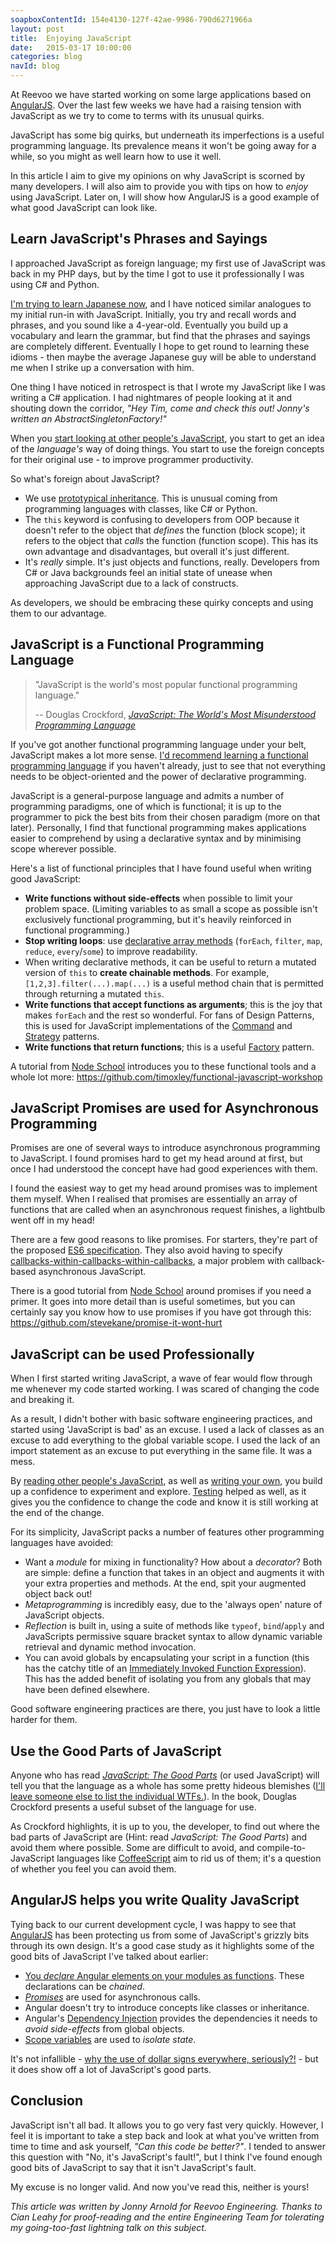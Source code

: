 ```yaml
---
soapboxContentId: 154e4130-127f-42ae-9986-790d6271966a
layout: post
title:  Enjoying JavaScript
date:   2015-03-17 10:00:00
categories: blog
navId: blog
---
```


At Reevoo we have started working on some large applications based on [AngularJS](https://angularjs.org/). Over the last few weeks we have had a raising tension with JavaScript as we try to come to terms with its unusual quirks.

JavaScript has some big quirks, but underneath its imperfections is a useful programming language. Its prevalence means it won't be going away for a while, so you might as well learn how to use it well. 

In this article I aim to give my opinions on why JavaScript is scorned by many developers. I will also aim to provide you with tips on how to *enjoy* using JavaScript. Later on, I will show how AngularJS is a good example of what good JavaScript can look like.

## Learn JavaScript's Phrases and Sayings

I approached JavaScript as foreign language; my first use of JavaScript was back in my PHP days, but by the time I got to use it professionally I was using C# and Python. 

[I'm trying to learn Japanese now](http://ankisrs.net/), and I have noticed similar analogues to my initial run-in with JavaScript. Initially, you try and recall words and phrases, and you sound like a 4-year-old. Eventually you build up a vocabulary and learn the grammar, but find that the phrases and sayings are completely different. Eventually I hope to get round to learning these idioms - then maybe the average Japanese guy will be able to understand me when I strike up a conversation with him.

One thing I have noticed in retrospect is that I wrote my JavaScript like I was writing a C# application. I had nightmares of people looking at it and shouting down the corridor, *"Hey Tim, come and check this out! Jonny's written an AbstractSingletonFactory!"*

When you [start looking at other people's JavaScript](https://github.com/trending?l=javascript), you start to get an idea of the *language's* way of doing things. You start to use the foreign concepts for their original use - to improve programmer productivity.

So what's foreign about JavaScript?

- We use [prototypical inheritance](https://developer.mozilla.org/en-US/docs/Web/JavaScript/Inheritance_and_the_prototype_chain). This is unusual coming from programming languages with classes, like C# or Python.
- The `this` keyword is confusing to developers from OOP because it doesn't refer to the object that *defines* the function (block scope); it refers to the object that *calls* the function (function scope). This has its own advantage and disadvantages, but overall it's just different.
- It's *really* simple. It's just objects and functions, really. Developers from C# or Java backgrounds feel an initial state of unease when approaching JavaScript due to a lack of constructs.

As developers, we should be embracing these quirky concepts and using them to our advantage.

## JavaScript is a Functional Programming Language

> "JavaScript is the world's most popular functional programming language." 
> 
> -- Douglas Crockford, *[JavaScript: The World's Most Misunderstood Programming Language](http://javascript.crockford.com/javascript.html)*

If you've got another functional programming language under your belt, JavaScript makes a lot more sense. [I'd recommend learning a functional programming language](https://www.coursera.org/course/progfun) if you haven't already, just to see that not everything needs to be object-oriented and the power of declarative programming. 

JavaScript is a general-purpose language and admits a number of programming paradigms, one of which is functional; it is up to the programmer to pick the best bits from their chosen paradigm (more on that later). Personally, I find that functional programming makes applications easier to comprehend by using a declarative syntax and by minimising scope wherever possible.

Here's a list of functional principles that I have found useful when writing good JavaScript:

- **Write functions without side-effects** when possible to limit your problem space. (Limiting variables to as small a scope as possible isn't exclusively functional programming, but it's heavily reinforced in functional programming.)
- **Stop writing loops**: use [declarative array methods](https://developer.mozilla.org/en/docs/Web/JavaScript/Reference/Global_Objects/Array/prototype) (`forEach`, `filter`, `map`, `reduce`, `every`/`some`) to improve readability.
- When writing declarative methods, it can be useful to return a mutated version of `this` to **create chainable methods**. For example, `[1,2,3].filter(...).map(...)` is a useful method chain that is permitted through returning a mutated `this`.
- **Write functions that accept functions as arguments**; this is the joy that makes `forEach` and the rest so wonderful. For fans of Design Patterns, this is used for JavaScript implementations of the [Command](http://en.wikipedia.org/wiki/Command_pattern) and [Strategy](http://en.wikipedia.org/wiki/Strategy_pattern) patterns.
- **Write functions that return functions**; this is a useful [Factory](http://en.wikipedia.org/wiki/Factory_method_pattern) pattern.

A tutorial from [Node School](http://nodeschool.io/) introduces you to these functional tools and a whole lot more: https://github.com/timoxley/functional-javascript-workshop

## JavaScript Promises are used for Asynchronous Programming

Promises are one of several ways to introduce asynchronous programming to JavaScript. I found promises hard to get my head around at first, but once I had understood the concept have had good experiences with them.

I found the easiest way to get my head around promises was to implement them myself. When I realised that promises are essentially an array of functions that are called when an asynchronous request finishes, a lightbulb went off in my head!

There are a few good reasons to like promises. For starters, they're part of the proposed [ES6 specification](http://people.mozilla.org/~jorendorff/es6-draft.html#sec-promise-constructor). They also avoid having to specify [callbacks-within-callbacks-within-callbacks](http://callbackhell.com/), a major problem with callback-based asynchronous JavaScript.

There is a good tutorial from [Node School](http://nodeschool.io/) around promises if you need a primer. It goes into more detail than is useful sometimes, but you can certainly say you know how to use promises if you have got through this: https://github.com/stevekane/promise-it-wont-hurt

## JavaScript can be used Professionally

When I first started writing JavaScript, a wave of fear would flow through me whenever my code started working. I was scared of changing the code and breaking it. 

As a result, I didn't bother with basic software engineering practices, and started using 'JavaScript is bad' as an excuse. I used a lack of classes as an excuse to add everything to the global variable scope. I used the lack of an import statement as an excuse to put everything in the same file. It was a mess.

By [reading other people's JavaScript](https://github.com/trending?l=javascript), as well as [writing your own](https://github.com/AsgardEnterprises/ChronoCommit), you build up a confidence to experiment and explore. [Testing](http://jasmine.github.io/) helped as well, as it gives you the confidence to change the code and know it is still working at the end of the change.

For its simplicity, JavaScript packs a number of features other programming languages have avoided:

- Want a *module* for mixing in functionality? How about a *decorator*? Both are simple: define a function that takes in an object and augments it with your extra properties and methods. At the end, spit your augmented object back out!
- *Metaprogramming* is incredibly easy, due to the 'always open' nature of JavaScript objects.
- *Reflection* is built in, using a suite of methods like `typeof`, `bind`/`apply` and JavaScripts permissive square bracket syntax to allow dynamic variable retrieval and dynamic method invocation.
- You can avoid globals by encapsulating your script in a function (this has the catchy title of an [Immediately Invoked Function Expression](http://benalman.com/news/2010/11/immediately-invoked-function-expression/)). This has the added benefit of isolating you from any globals that may have been defined elsewhere.

Good software engineering practices are there, you just have to look a little harder for them.

## Use the Good Parts of JavaScript

Anyone who has read *[JavaScript: The Good Parts](http://www.amazon.co.uk/JavaScript-Good-Parts-Douglas-Crockford/dp/0596517742)* (or used JavaScript) will tell you that the language as a whole has some pretty hideous blemishes ([I'll leave someone else to list the individual WTFs.](https://wiki.theory.org/YourLanguageSucks#JavaScript_sucks_because)). In the book, Douglas Crockford presents a useful subset of the language for use.

As Crockford highlights, it is up to you, the developer, to find out where the bad parts of JavaScript are (Hint: read *JavaScript: The Good Parts*) and avoid them where possible. Some are difficult to avoid, and compile-to-JavaScript languages like [CoffeeScript](http://coffeescript.org/) aim to rid us of them; it's a question of whether you feel you can avoid them. 

## AngularJS helps you write Quality JavaScript

Tying back to our current development cycle, I was happy to see that [AngularJS](https://angularjs.org/) has been protecting us from some of JavaScript's grizzly bits through its own design. It's a good case study as it highlights some of the good bits of JavaScript I've talked about earlier:

- [You *declare* Angular elements on your modules as functions](https://docs.angularjs.org/guide/di). These declarations can be *chained*.
- *[Promises](https://docs.angularjs.org/api/ng/service/$q)* are used for asynchronous calls.
- Angular doesn't try to introduce concepts like classes or inheritance.
- Angular's [Dependency Injection](https://docs.angularjs.org/guide/di) provides the dependencies it needs to *avoid side-effects* from global objects.
- [Scope variables](https://docs.angularjs.org/guide/scope) are used to *isolate state*.

It's not infallible - [why the use of dollar signs everywhere, seriously?!](http://stackoverflow.com/questions/12648543/angularjs-and-its-use-of-dollar-variables) - but it does show off a lot of JavaScript's good parts.

## Conclusion

JavaScript isn't all bad. It allows you to go very fast very quickly. However, I feel it is important to take a step back and look at what you've written from time to time and ask yourself, *"Can this code be better?"*. I tended to answer this question with "No, it's JavaScript's fault!", but I think I've found enough good bits of JavaScript to say that it isn't JavaScript's fault. 

My excuse is no longer valid. And now you've read this, neither is yours!

*This article was written by Jonny Arnold for Reevoo Engineering. Thanks to Cian Leahy for proof-reading and the entire Engineering Team for tolerating my going-too-fast lightning talk on this subject.*
